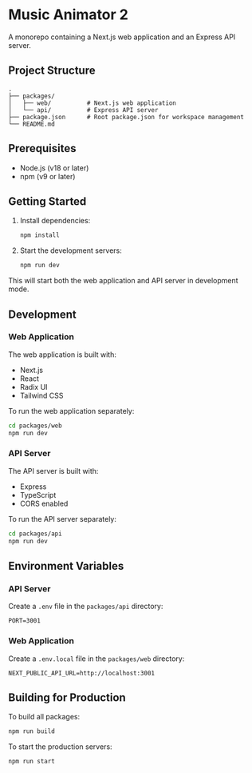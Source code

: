 # Music Animator 2

A monorepo containing a Next.js web application and an Express API server.

## Project Structure

```
.
├── packages/
│   ├── web/          # Next.js web application
│   └── api/          # Express API server
├── package.json      # Root package.json for workspace management
└── README.md
```

## Prerequisites

- Node.js (v18 or later)
- npm (v9 or later)

## Getting Started

1. Install dependencies:
   ```bash
   npm install
   ```

2. Start the development servers:
   ```bash
   npm run dev
   ```

This will start both the web application and API server in development mode.

## Development

### Web Application

The web application is built with:
- Next.js
- React
- Radix UI
- Tailwind CSS

To run the web application separately:
```bash
cd packages/web
npm run dev
```

### API Server

The API server is built with:
- Express
- TypeScript
- CORS enabled

To run the API server separately:
```bash
cd packages/api
npm run dev
```

## Environment Variables

### API Server
Create a `.env` file in the `packages/api` directory:
```
PORT=3001
```

### Web Application
Create a `.env.local` file in the `packages/web` directory:
```
NEXT_PUBLIC_API_URL=http://localhost:3001
```

## Building for Production

To build all packages:
```bash
npm run build
```

To start the production servers:
```bash
npm run start
``` 